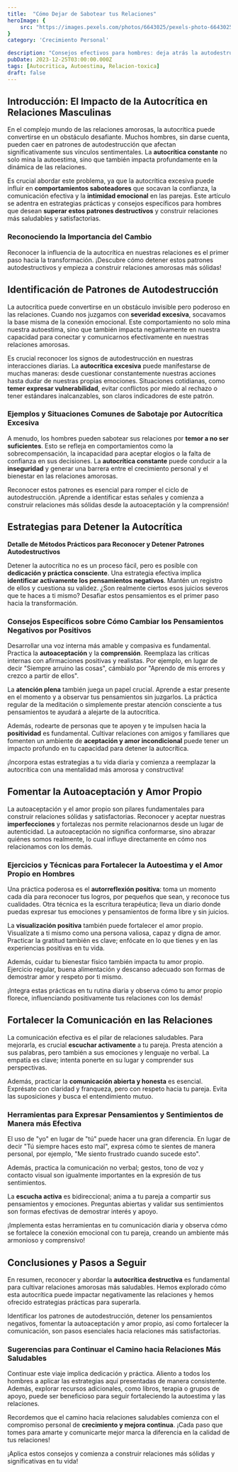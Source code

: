 ```yaml
---
title:  "Cómo Dejar de Sabotear tus Relaciones"
heroImage: {
	src: "https://images.pexels.com/photos/6643025/pexels-photo-6643025.jpeg?auto=compress&cs=tinysrgb&w=1260&h=750&dpr=1",
}
category: 'Crecimiento Personal'

description: "Consejos efectivos para hombres: deja atrás la autodestrucción en el amor. Aprende a cultivar amor propio y mejorar la comunicación para relaciones más sólidas."
pubDate: 2023-12-25T03:00:00.000Z
tags: [Autocritica, Autoestima, Relacion-toxica]
draft: false
---
```


## Introducción: El Impacto de la Autocrítica en Relaciones Masculinas

En el complejo mundo de las relaciones amorosas, la autocrítica puede convertirse en un obstáculo desafiante. Muchos hombres, sin darse cuenta, pueden caer en patrones de autodestrucción que afectan significativamente sus vínculos sentimentales. La **autocrítica constante** no solo mina la autoestima, sino que también impacta profundamente en la dinámica de las relaciones.

Es crucial abordar este problema, ya que la autocrítica excesiva puede influir en **comportamientos saboteadores** que socavan la confianza, la comunicación efectiva y la **intimidad emocional** en las parejas. Este artículo se adentra en estrategias prácticas y consejos específicos para hombres que desean **superar estos patrones destructivos** y construir relaciones más saludables y satisfactorias.

### Reconociendo la Importancia del Cambio

Reconocer la influencia de la autocrítica en nuestras relaciones es el primer paso hacia la transformación. ¡Descubre cómo detener estos patrones autodestructivos y empieza a construir relaciones amorosas más sólidas!

## Identificación de Patrones de Autodestrucción

La autocrítica puede convertirse en un obstáculo invisible pero poderoso en las relaciones. Cuando nos juzgamos con **severidad excesiva**, socavamos la base misma de la conexión emocional. Este comportamiento no solo mina nuestra autoestima, sino que también impacta negativamente en nuestra capacidad para conectar y comunicarnos efectivamente en nuestras relaciones amorosas.

Es crucial reconocer los signos de autodestrucción en nuestras interacciones diarias. La **autocrítica excesiva** puede manifestarse de muchas maneras: desde cuestionar constantemente nuestras acciones hasta dudar de nuestras propias emociones. Situaciones cotidianas, como **temer expresar vulnerabilidad**, evitar conflictos por miedo al rechazo o tener estándares inalcanzables, son claros indicadores de este patrón.

### Ejemplos y Situaciones Comunes de Sabotaje por Autocrítica Excesiva

A menudo, los hombres pueden sabotear sus relaciones por **temor a no ser suficientes**. Esto se refleja en comportamientos como la sobrecompensación, la incapacidad para aceptar elogios o la falta de confianza en sus decisiones. La **autocrítica constante** puede conducir a la **inseguridad** y generar una barrera entre el crecimiento personal y el bienestar en las relaciones amorosas.

Reconocer estos patrones es esencial para romper el ciclo de autodestrucción. ¡Aprende a identificar estas señales y comienza a construir relaciones más sólidas desde la autoaceptación y la comprensión!

## Estrategias para Detener la Autocrítica

**Detalle de Métodos Prácticos para Reconocer y Detener Patrones Autodestructivos**

Detener la autocrítica no es un proceso fácil, pero es posible con **dedicación y práctica consciente**. Una estrategia efectiva implica **identificar activamente los pensamientos negativos**. Mantén un registro de ellos y cuestiona su validez. ¿Son realmente ciertos esos juicios severos que te haces a ti mismo? Desafiar estos pensamientos es el primer paso hacia la transformación.

### Consejos Específicos sobre Cómo Cambiar los Pensamientos Negativos por Positivos

Desarrollar una voz interna más amable y compasiva es fundamental. Practica la **autoaceptación** y la **comprensión**. Reemplaza las críticas internas con afirmaciones positivas y realistas. Por ejemplo, en lugar de decir "Siempre arruino las cosas", cámbialo por "Aprendo de mis errores y crezco a partir de ellos".

La **atención plena** también juega un papel crucial. Aprende a estar presente en el momento y a observar tus pensamientos sin juzgarlos. La práctica regular de la meditación o simplemente prestar atención consciente a tus pensamientos te ayudará a alejarte de la autocrítica.

Además, rodearte de personas que te apoyen y te impulsen hacia la **positividad** es fundamental. Cultivar relaciones con amigos y familiares que fomenten un ambiente de **aceptación y amor incondicional** puede tener un impacto profundo en tu capacidad para detener la autocrítica.

¡Incorpora estas estrategias a tu vida diaria y comienza a reemplazar la autocrítica con una mentalidad más amorosa y constructiva!

## Fomentar la Autoaceptación y Amor Propio

La autoaceptación y el amor propio son pilares fundamentales para construir relaciones sólidas y satisfactorias. Reconocer y aceptar nuestras **imperfecciones** y fortalezas nos permite relacionarnos desde un lugar de autenticidad. La autoaceptación no significa conformarse, sino abrazar quiénes somos realmente, lo cual influye directamente en cómo nos relacionamos con los demás.

### Ejercicios y Técnicas para Fortalecer la Autoestima y el Amor Propio en Hombres

Una práctica poderosa es el **autorreflexión positiva**: toma un momento cada día para reconocer tus logros, por pequeños que sean, y reconoce tus cualidades. Otra técnica es la escritura terapéutica; lleva un diario donde puedas expresar tus emociones y pensamientos de forma libre y sin juicios.

La **visualización positiva** también puede fortalecer el amor propio. Visualízate a ti mismo como una persona valiosa, capaz y digna de amor. Practicar la gratitud también es clave; enfócate en lo que tienes y en las experiencias positivas en tu vida.

Además, cuidar tu bienestar físico también impacta tu amor propio. Ejercicio regular, buena alimentación y descanso adecuado son formas de demostrar amor y respeto por ti mismo.

¡Integra estas prácticas en tu rutina diaria y observa cómo tu amor propio florece, influenciando positivamente tus relaciones con los demás!

## Fortalecer la Comunicación en las Relaciones

La comunicación efectiva es el pilar de relaciones saludables. Para mejorarla, es crucial **escuchar activamente** a tu pareja. Presta atención a sus palabras, pero también a sus emociones y lenguaje no verbal. La empatía es clave; intenta ponerte en su lugar y comprender sus perspectivas.

Además, practicar la **comunicación abierta y honesta** es esencial. Exprésate con claridad y franqueza, pero con respeto hacia tu pareja. Evita las suposiciones y busca el entendimiento mutuo.

### Herramientas para Expresar Pensamientos y Sentimientos de Manera más Efectiva

El uso de "yo" en lugar de "tú" puede hacer una gran diferencia. En lugar de decir "Tú siempre haces esto mal", expresa cómo te sientes de manera personal, por ejemplo, "Me siento frustrado cuando sucede esto".

Además, practica la comunicación no verbal; gestos, tono de voz y contacto visual son igualmente importantes en la expresión de tus sentimientos.

La **escucha activa** es bidireccional; anima a tu pareja a compartir sus pensamientos y emociones. Preguntas abiertas y validar sus sentimientos son formas efectivas de demostrar interés y apoyo.

¡Implementa estas herramientas en tu comunicación diaria y observa cómo se fortalece la conexión emocional con tu pareja, creando un ambiente más armonioso y comprensivo!

## Conclusiones y Pasos a Seguir

En resumen, reconocer y abordar la **autocrítica destructiva** es fundamental para cultivar relaciones amorosas más saludables. Hemos explorado cómo esta autocrítica puede impactar negativamente las relaciones y hemos ofrecido estrategias prácticas para superarla.

Identificar los patrones de autodestrucción, detener los pensamientos negativos, fomentar la autoaceptación y amor propio, así como fortalecer la comunicación, son pasos esenciales hacia relaciones más satisfactorias.

### Sugerencias para Continuar el Camino hacia Relaciones Más Saludables

Continuar este viaje implica dedicación y práctica. Aliento a todos los hombres a aplicar las estrategias aquí presentadas de manera consistente. Además, explorar recursos adicionales, como libros, terapia o grupos de apoyo, puede ser beneficioso para seguir fortaleciendo la autoestima y las relaciones.

Recordemos que el camino hacia relaciones saludables comienza con el compromiso personal de **crecimiento y mejora continua**. ¡Cada paso que tomes para amarte y comunicarte mejor marca la diferencia en la calidad de tus relaciones!

¡Aplica estos consejos y comienza a construir relaciones más sólidas y significativas en tu vida!
